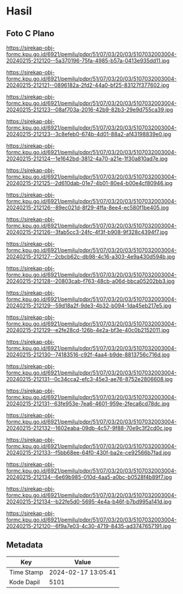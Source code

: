 # Hasil

## Foto C Plano

https://sirekap-obj-formc.kpu.go.id/6921/pemilu/pdpr/51/07/03/20/03/5107032003004-20240215-212120--5a370196-75fa-4985-b57a-0413e935dd11.jpg

https://sirekap-obj-formc.kpu.go.id/6921/pemilu/pdpr/51/07/03/20/03/5107032003004-20240215-212121--0896182a-2fd2-44a0-bf25-83127f377602.jpg

https://sirekap-obj-formc.kpu.go.id/6921/pemilu/pdpr/51/07/03/20/03/5107032003004-20240215-212123--08af703a-2016-42b9-82b3-29e9d755ca39.jpg

https://sirekap-obj-formc.kpu.go.id/6921/pemilu/pdpr/51/07/03/20/03/5107032003004-20240215-212123--3c8efeb0-674b-4d01-88a2-af43198839e0.jpg

https://sirekap-obj-formc.kpu.go.id/6921/pemilu/pdpr/51/07/03/20/03/5107032003004-20240215-212124--1e1642bd-3812-4a70-a21e-1f30a810ad7e.jpg

https://sirekap-obj-formc.kpu.go.id/6921/pemilu/pdpr/51/07/03/20/03/5107032003004-20240215-212125--2d610dab-01e7-4b01-80e4-b00e4cf80946.jpg

https://sirekap-obj-formc.kpu.go.id/6921/pemilu/pdpr/51/07/03/20/03/5107032003004-20240215-212126--89ec021d-8f29-4ffa-8ee4-ec580f1be405.jpg

https://sirekap-obj-formc.kpu.go.id/6921/pemilu/pdpr/51/07/03/20/03/5107032003004-20240215-212126--3fab5cc3-24fc-4f3f-b908-9f328c4394f7.jpg

https://sirekap-obj-formc.kpu.go.id/6921/pemilu/pdpr/51/07/03/20/03/5107032003004-20240215-212127--2cbcb62c-db98-4c16-a303-4e9a430d594b.jpg

https://sirekap-obj-formc.kpu.go.id/6921/pemilu/pdpr/51/07/03/20/03/5107032003004-20240215-212128--20803cab-f763-48cb-a06d-bbca05202bb3.jpg

https://sirekap-obj-formc.kpu.go.id/6921/pemilu/pdpr/51/07/03/20/03/5107032003004-20240215-212129--59d18a2f-9de3-4b32-b094-1da45eb217e5.jpg

https://sirekap-obj-formc.kpu.go.id/6921/pemilu/pdpr/51/07/03/20/03/5107032003004-20240215-212129--e2fe28cd-126b-4e2a-bf3e-40c0b2152011.jpg

https://sirekap-obj-formc.kpu.go.id/6921/pemilu/pdpr/51/07/03/20/03/5107032003004-20240215-212130--74183516-c92f-4aa4-b9de-8813756c716d.jpg

https://sirekap-obj-formc.kpu.go.id/6921/pemilu/pdpr/51/07/03/20/03/5107032003004-20240215-212131--0c34cca2-efc3-45e3-ae76-8752e2806608.jpg

https://sirekap-obj-formc.kpu.go.id/6921/pemilu/pdpr/51/07/03/20/03/5107032003004-20240215-212131--63fe953e-7ea6-4601-959e-2feca6cd78dc.jpg

https://sirekap-obj-formc.kpu.go.id/6921/pemilu/pdpr/51/07/03/20/03/5107032003004-20240215-212132--1602eaba-09db-4c57-9f88-70e9c3f2cd0c.jpg

https://sirekap-obj-formc.kpu.go.id/6921/pemilu/pdpr/51/07/03/20/03/5107032003004-20240215-212133--f5bb68ee-64f0-430f-ba2e-ce92566b7fad.jpg

https://sirekap-obj-formc.kpu.go.id/6921/pemilu/pdpr/51/07/03/20/03/5107032003004-20240215-212134--6e69b985-010d-4aa5-a0bc-b0528f4b89f7.jpg

https://sirekap-obj-formc.kpu.go.id/6921/pemilu/pdpr/51/07/03/20/03/5107032003004-20240215-212134--b22fe5d0-5695-4e4a-b46f-b7bd995a141d.jpg

https://sirekap-obj-formc.kpu.go.id/6921/pemilu/pdpr/51/07/03/20/03/5107032003004-20240215-212120--6f9a7e03-4c30-4719-8435-ad3747657191.jpg


## Metadata

| Key        | Value               |
| ---------- | ------------------- |
| Time Stamp | 2024-02-17 13:05:41 |
| Kode Dapil | 5101                |



